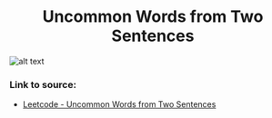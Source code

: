 <h1 align="center">Uncommon Words from Two Sentences</h1>

![alt text](https://images2.imgbox.com/60/8a/wz5bAqCF_o.png?raw=true)

### Link to source: 
- <a href="https://leetcode.com/problems/uncommon-words-from-two-sentences/">Leetcode - Uncommon Words from Two Sentences</a>

